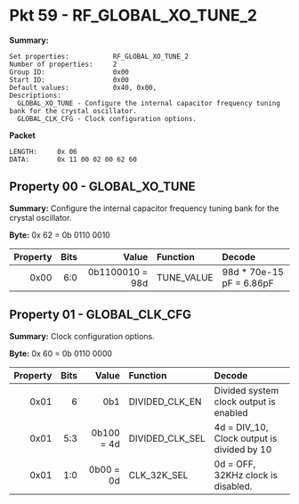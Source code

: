 # Pkt 59 - RF_GLOBAL_XO_TUNE_2

**Summary:** 
```
Set properties:           RF_GLOBAL_XO_TUNE_2
Number of properties:     2
Group ID:                 0x00
Start ID:                 0x00
Default values:           0x40, 0x00, 
Descriptions:
  GLOBAL_XO_TUNE - Configure the internal capacitor frequency tuning bank for the crystal oscillator.
  GLOBAL_CLK_CFG - Clock configuration options.
```

**Packet**
```
LENGTH:     0x 06 
DATA:       0x 11 00 02 00 62 60
```

## Property 00 - GLOBAL_XO_TUNE

**Summary:**    Configure the internal capacitor frequency tuning bank for the crystal oscillator. 

**Byte:**       0x 62 = 0b 0110 0010

| Property | Bits | Value            | Function         | Decode |
| -------: | ---: | ----:            | :-------         | :----- |
| 0x00     | 6:0  | 0b1100010 = 98d  | TUNE_VALUE       | 98d * 70e-15 pF = 6.86pF |

## Property 01 - GLOBAL_CLK_CFG

**Summary:**    Clock configuration options.

**Byte:**       0x 60 = 0b 0110 0000

| Property | Bits | Value            | Function         | Decode |
| -------: | ---: | ----:            | :-------         | :----- |
| 0x01     | 6    | 0b1              | DIVIDED_CLK_EN   | Divided system clock output is enabled |
| 0x01     | 5:3  | 0b100 = 4d       | DIVIDED_CLK_SEL  | 4d = DIV_10, Clock output is divided by 10 |
| 0x01     | 1:0  | 0b00 = 0d        | CLK_32K_SEL      | 0d = OFF, 32KHz clock is disabled. |